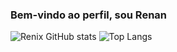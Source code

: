 ### Bem-vindo ao perfil, sou Renan
![Renix GitHub stats](https://github-readme-stats.vercel.app/api?username=RRennix&show_icons=true&theme=dark&count_private=true)
![Top Langs](https://github-readme-stats.vercel.app/api/top-langs/?username=RRennix&theme=dark&layout=compact)
